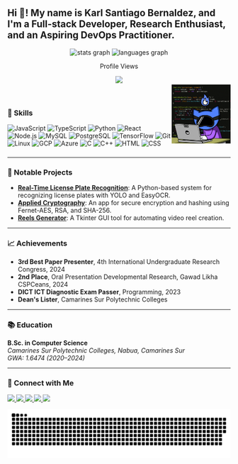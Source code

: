 <h2 align="left">Hi 👋! My name is Karl Santiago Bernaldez, and I'm a Full-stack Developer, Research Enthusiast, and an Aspiring DevOps Practitioner.</h2>

<div align="center">
  <img src="https://github-readme-stats.vercel.app/api?username=karlbernaldez&hide_title=false&hide_rank=false&show_icons=true&include_all_commits=true&count_private=true&disable_animations=false&theme=dracula&locale=en&hide_border=false" height="150" alt="stats graph" />
  <img src="https://github-readme-stats.vercel.app/api/top-langs?username=karlbernaldez&locale=en&hide_title=false&layout=compact&card_width=320&langs_count=5&theme=dracula&hide_border=false" height="150" alt="languages graph" />
  <p align="center">Profile Views</p>
  <div align="center">
    <img src="https://profile-counter.glitch.me/karlbernaldez/count.svg?"  />
  </div>
</div>



<img align="right" height="133" src="/coding.gif" alt="developer gif" />

<p>&nbsp;</p>

### 🚀 Skills

<div align="left">
  <p>
    <img src="https://cdn.jsdelivr.net/gh/devicons/devicon/icons/javascript/javascript-original.svg" height="30" alt="JavaScript" />
    <img src="https://cdn.jsdelivr.net/gh/devicons/devicon/icons/typescript/typescript-original.svg" height="30" alt="TypeScript" />
    <img src="https://cdn.jsdelivr.net/gh/devicons/devicon/icons/python/python-original.svg" height="30" alt="Python" />
    <img src="https://cdn.jsdelivr.net/gh/devicons/devicon/icons/react/react-original.svg" height="30" alt="React" />
    <img src="https://cdn.jsdelivr.net/gh/devicons/devicon/icons/nodejs/nodejs-original.svg" height="30" alt="Node.js" />
    <img src="https://cdn.jsdelivr.net/gh/devicons/devicon/icons/mysql/mysql-original.svg" height="30" alt="MySQL" />
    <img src="https://cdn.jsdelivr.net/gh/devicons/devicon/icons/postgresql/postgresql-original.svg" height="30" alt="PostgreSQL" />
    <img src="https://cdn.jsdelivr.net/gh/devicons/devicon/icons/tensorflow/tensorflow-original.svg" height="30" alt="TensorFlow" />
    <img src="https://cdn.jsdelivr.net/gh/devicons/devicon/icons/git/git-original.svg" height="30" alt="Git" />
    <img src="https://cdn.jsdelivr.net/gh/devicons/devicon/icons/linux/linux-original.svg" height="30" alt="Linux" />
    <img src="https://cdn.jsdelivr.net/gh/devicons/devicon/icons/googlecloud/googlecloud-original.svg" height="30" alt="GCP" />
    <img src="https://cdn.jsdelivr.net/gh/devicons/devicon/icons/azure/azure-original.svg" height="30" alt="Azure" />
    <img src="https://cdn.jsdelivr.net/gh/devicons/devicon/icons/c/c-original.svg" height="30" alt="C" />
    <img src="https://cdn.jsdelivr.net/gh/devicons/devicon/icons/cplusplus/cplusplus-original.svg" height="30" alt="C++" />
    <img src="https://cdn.jsdelivr.net/gh/devicons/devicon/icons/html5/html5-original.svg" height="30" alt="HTML" />
    <img src="https://cdn.jsdelivr.net/gh/devicons/devicon/icons/css3/css3-original.svg" height="30" alt="CSS" />
  </p>
</div>

###

---

### 🌟 Notable Projects

- [**Real-Time License Plate Recognition**](https://github.com/kakie19/Real-Time-License-Plate-Recognition): A Python-based system for recognizing license plates with YOLO and EasyOCR.
- [**Applied Cryptography**](https://github.com/kakie19/Appled_Cryptography): An app for secure encryption and hashing using Fernet-AES, RSA, and SHA-256.
- [**Reels Generator**](https://github.com/kakie19/Reels-Generator): A Tkinter GUI tool for automating video reel creation.

---

### 📈 Achievements

- **3rd Best Paper Presenter**, 4th International Undergraduate Research Congress, 2024  
- **2nd Place**, Oral Presentation Developmental Research, Gawad Likha CSPCeans, 2024  
- **DICT ICT Diagnostic Exam Passer**, Programming, 2023  
- **Dean's Lister**, Camarines Sur Polytechnic Colleges  

---

### 📚 Education

**B.Sc. in Computer Science**  
*Camarines Sur Polytechnic Colleges, Nabua, Camarines Sur*  
*GWA: 1.6474 (2020–2024)*  

---

### 🔗 Connect with Me

<div align="left">
  <p>
    <a href="https://facebook.com/karl.bernaldez.92" target="_blank">
      <img src="https://img.shields.io/static/v1?message=Facebook&logo=facebook&label=&color=1877F2&logoColor=white&style=for-the-badge" height="35" />
    </a>
    <a href="https://github.com/karlbernaldez" target="_blank">
      <img src="https://img.shields.io/static/v1?message=GitHub&logo=github&label=&color=181717&logoColor=white&style=for-the-badge" height="35" />
    </a>
    <a href="mailto:bernaldezkarlsantiago@gmail.com" target="_blank">
      <img src="https://img.shields.io/static/v1?message=Gmail&logo=gmail&label=&color=D14836&logoColor=white&style=for-the-badge" height="35" />
    </a>
    <a href="https://discord.com/users/tipgah" target="_blank">
      <img src="https://img.shields.io/static/v1?message=Discord&logo=discord&label=&color=7289DA&logoColor=white&style=for-the-badge" height="35" />
    </a>
    <a href="https://www.linkedin.com/in/karl-santiago-bernaldez-131601254/" target="_blank">
      <img src="https://img.shields.io/static/v1?message=LinkedIn&logo=linkedin&label=&color=0077B5&logoColor=white&style=for-the-badge" height="35" />
    </a>
  </p>
</div>

![GitHub User Contribution](/github-user-contribution.svg)

